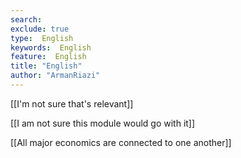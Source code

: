 ```yaml
---
search:
exclude: true
type:  English
keywords:  English
feature:  English
title: "English"
author: "ArmanRiazi"
---
```


[[I'm not sure that's relevant]]

 [[I am not sure this module would go with it]]

 [[All major economics are connected to one another]]